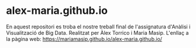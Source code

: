 # alex-maria.github.io
En aquest repositori es troba el nostre treball final de l'assignatura d'Anàlisi i Visualització de Big Data. Realitzat per Àlex Torrico i Maria Masip. 
L'enllaç a la pàgina web: https://mariamasip.github.io/alex-maria.github.io/
